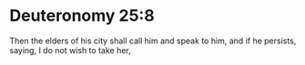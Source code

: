 # Deuteronomy 25:8

Then the elders of his city shall call him and speak to him, and if he persists, saying, I do not wish to take her,
